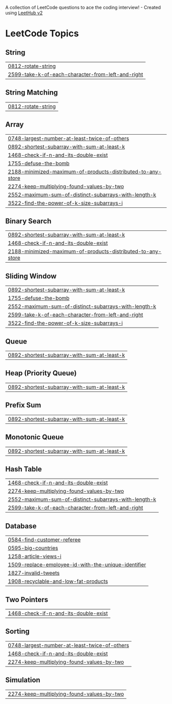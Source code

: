 A collection of LeetCode questions to ace the coding interview! - Created using [LeetHub v2](https://github.com/arunbhardwaj/LeetHub-2.0)
<!---LeetCode Topics Start-->
# LeetCode Topics
## String
|  |
| ------- |
| [0812-rotate-string](https://github.com/GAVINESHWAR/Leetcode/tree/master/0812-rotate-string) |
| [2599-take-k-of-each-character-from-left-and-right](https://github.com/GAVINESHWAR/Leetcode/tree/master/2599-take-k-of-each-character-from-left-and-right) |
## String Matching
|  |
| ------- |
| [0812-rotate-string](https://github.com/GAVINESHWAR/Leetcode/tree/master/0812-rotate-string) |
## Array
|  |
| ------- |
| [0748-largest-number-at-least-twice-of-others](https://github.com/GAVINESHWAR/Leetcode/tree/master/0748-largest-number-at-least-twice-of-others) |
| [0892-shortest-subarray-with-sum-at-least-k](https://github.com/GAVINESHWAR/Leetcode/tree/master/0892-shortest-subarray-with-sum-at-least-k) |
| [1468-check-if-n-and-its-double-exist](https://github.com/GAVINESHWAR/Leetcode/tree/master/1468-check-if-n-and-its-double-exist) |
| [1755-defuse-the-bomb](https://github.com/GAVINESHWAR/Leetcode/tree/master/1755-defuse-the-bomb) |
| [2188-minimized-maximum-of-products-distributed-to-any-store](https://github.com/GAVINESHWAR/Leetcode/tree/master/2188-minimized-maximum-of-products-distributed-to-any-store) |
| [2274-keep-multiplying-found-values-by-two](https://github.com/GAVINESHWAR/Leetcode/tree/master/2274-keep-multiplying-found-values-by-two) |
| [2552-maximum-sum-of-distinct-subarrays-with-length-k](https://github.com/GAVINESHWAR/Leetcode/tree/master/2552-maximum-sum-of-distinct-subarrays-with-length-k) |
| [3522-find-the-power-of-k-size-subarrays-i](https://github.com/GAVINESHWAR/Leetcode/tree/master/3522-find-the-power-of-k-size-subarrays-i) |
## Binary Search
|  |
| ------- |
| [0892-shortest-subarray-with-sum-at-least-k](https://github.com/GAVINESHWAR/Leetcode/tree/master/0892-shortest-subarray-with-sum-at-least-k) |
| [1468-check-if-n-and-its-double-exist](https://github.com/GAVINESHWAR/Leetcode/tree/master/1468-check-if-n-and-its-double-exist) |
| [2188-minimized-maximum-of-products-distributed-to-any-store](https://github.com/GAVINESHWAR/Leetcode/tree/master/2188-minimized-maximum-of-products-distributed-to-any-store) |
## Sliding Window
|  |
| ------- |
| [0892-shortest-subarray-with-sum-at-least-k](https://github.com/GAVINESHWAR/Leetcode/tree/master/0892-shortest-subarray-with-sum-at-least-k) |
| [1755-defuse-the-bomb](https://github.com/GAVINESHWAR/Leetcode/tree/master/1755-defuse-the-bomb) |
| [2552-maximum-sum-of-distinct-subarrays-with-length-k](https://github.com/GAVINESHWAR/Leetcode/tree/master/2552-maximum-sum-of-distinct-subarrays-with-length-k) |
| [2599-take-k-of-each-character-from-left-and-right](https://github.com/GAVINESHWAR/Leetcode/tree/master/2599-take-k-of-each-character-from-left-and-right) |
| [3522-find-the-power-of-k-size-subarrays-i](https://github.com/GAVINESHWAR/Leetcode/tree/master/3522-find-the-power-of-k-size-subarrays-i) |
## Queue
|  |
| ------- |
| [0892-shortest-subarray-with-sum-at-least-k](https://github.com/GAVINESHWAR/Leetcode/tree/master/0892-shortest-subarray-with-sum-at-least-k) |
## Heap (Priority Queue)
|  |
| ------- |
| [0892-shortest-subarray-with-sum-at-least-k](https://github.com/GAVINESHWAR/Leetcode/tree/master/0892-shortest-subarray-with-sum-at-least-k) |
## Prefix Sum
|  |
| ------- |
| [0892-shortest-subarray-with-sum-at-least-k](https://github.com/GAVINESHWAR/Leetcode/tree/master/0892-shortest-subarray-with-sum-at-least-k) |
## Monotonic Queue
|  |
| ------- |
| [0892-shortest-subarray-with-sum-at-least-k](https://github.com/GAVINESHWAR/Leetcode/tree/master/0892-shortest-subarray-with-sum-at-least-k) |
## Hash Table
|  |
| ------- |
| [1468-check-if-n-and-its-double-exist](https://github.com/GAVINESHWAR/Leetcode/tree/master/1468-check-if-n-and-its-double-exist) |
| [2274-keep-multiplying-found-values-by-two](https://github.com/GAVINESHWAR/Leetcode/tree/master/2274-keep-multiplying-found-values-by-two) |
| [2552-maximum-sum-of-distinct-subarrays-with-length-k](https://github.com/GAVINESHWAR/Leetcode/tree/master/2552-maximum-sum-of-distinct-subarrays-with-length-k) |
| [2599-take-k-of-each-character-from-left-and-right](https://github.com/GAVINESHWAR/Leetcode/tree/master/2599-take-k-of-each-character-from-left-and-right) |
## Database
|  |
| ------- |
| [0584-find-customer-referee](https://github.com/GAVINESHWAR/Leetcode/tree/master/0584-find-customer-referee) |
| [0595-big-countries](https://github.com/GAVINESHWAR/Leetcode/tree/master/0595-big-countries) |
| [1258-article-views-i](https://github.com/GAVINESHWAR/Leetcode/tree/master/1258-article-views-i) |
| [1509-replace-employee-id-with-the-unique-identifier](https://github.com/GAVINESHWAR/Leetcode/tree/master/1509-replace-employee-id-with-the-unique-identifier) |
| [1827-invalid-tweets](https://github.com/GAVINESHWAR/Leetcode/tree/master/1827-invalid-tweets) |
| [1908-recyclable-and-low-fat-products](https://github.com/GAVINESHWAR/Leetcode/tree/master/1908-recyclable-and-low-fat-products) |
## Two Pointers
|  |
| ------- |
| [1468-check-if-n-and-its-double-exist](https://github.com/GAVINESHWAR/Leetcode/tree/master/1468-check-if-n-and-its-double-exist) |
## Sorting
|  |
| ------- |
| [0748-largest-number-at-least-twice-of-others](https://github.com/GAVINESHWAR/Leetcode/tree/master/0748-largest-number-at-least-twice-of-others) |
| [1468-check-if-n-and-its-double-exist](https://github.com/GAVINESHWAR/Leetcode/tree/master/1468-check-if-n-and-its-double-exist) |
| [2274-keep-multiplying-found-values-by-two](https://github.com/GAVINESHWAR/Leetcode/tree/master/2274-keep-multiplying-found-values-by-two) |
## Simulation
|  |
| ------- |
| [2274-keep-multiplying-found-values-by-two](https://github.com/GAVINESHWAR/Leetcode/tree/master/2274-keep-multiplying-found-values-by-two) |
<!---LeetCode Topics End-->